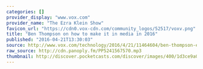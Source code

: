 ```yaml
---
categories: []
provider_display: "www.vox.com"
provider_name: "The Ezra Klein Show"
favicon_url: "https://cdn0.vox-cdn.com/community_logos/52517/voxv.png"
title: "Ben Thompson on how to make it in media in 2016"
published: "2016-04-21T13:30:03"
source: http://www.vox.com/technology/2016/4/21/11464604/ben-thompson-ezra-klein-show
raw_source: http://cdn.panoply.fm/PP5241567570.mp3
thumbnail: http://discover.pocketcasts.com/discover/images/400/1d3ce9a0-ae3d-0133-2e33-6dc413d6d41d.jpg
---
```

